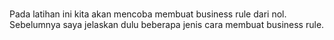 # 

Pada latihan ini kita akan mencoba membuat business rule dari nol. Sebelumnya saya jelaskan dulu beberapa jenis cara membuat business rule.
